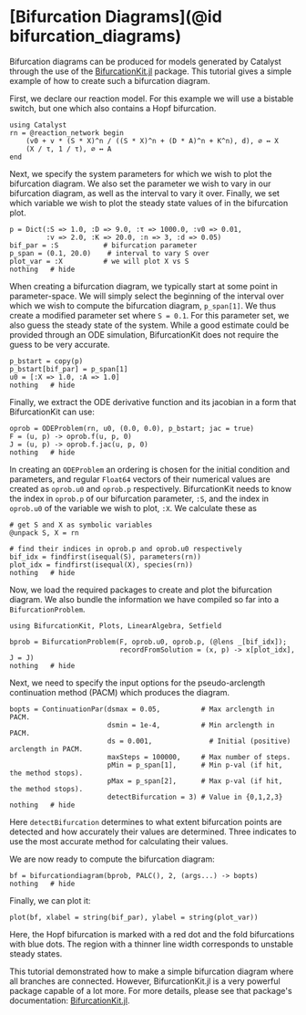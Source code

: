 # [Bifurcation Diagrams](@id bifurcation_diagrams)

Bifurcation diagrams can be produced for models generated by Catalyst through the
use of the [BifurcationKit.jl](https://bifurcationkit.github.io/BifurcationKitDocs.jl/stable/)
package. This tutorial gives a simple example of how to create such a
bifurcation diagram.

First, we declare our reaction model. For this example we will use a bistable
switch, but one which also contains a Hopf bifurcation.

```@example ex1
using Catalyst
rn = @reaction_network begin
    (v0 + v * (S * X)^n / ((S * X)^n + (D * A)^n + K^n), d), ∅ ↔ X
    (X / τ, 1 / τ), ∅ ↔ A
end
```

Next, we specify the system parameters for which we wish to plot the bifurcation
diagram. We also set the parameter we wish to vary in our bifurcation diagram,
as well as the interval to vary it over. Finally, we set which variable we wish
to plot the steady state values of in the bifurcation plot.

```@example ex1
p = Dict(:S => 1.0, :D => 9.0, :τ => 1000.0, :v0 => 0.01,
         :v => 2.0, :K => 20.0, :n => 3, :d => 0.05)
bif_par = :S           # bifurcation parameter
p_span = (0.1, 20.0)    # interval to vary S over
plot_var = :X          # we will plot X vs S
nothing   # hide
```

When creating a bifurcation diagram, we typically start at some point in
parameter-space. We will simply select the beginning of the interval over
which we wish to compute the bifurcation diagram, `p_span[1]`. We thus create a
modified parameter set where `S = 0.1`. For this parameter set, we also guess the steady state of the system. While a good estimate could be
provided through an ODE simulation, BifurcationKit does not require the guess to
be very accurate.

```@example ex1
p_bstart = copy(p)
p_bstart[bif_par] = p_span[1]
u0 = [:X => 1.0, :A => 1.0]
nothing   # hide
```

Finally, we extract the ODE derivative function and its jacobian in a form that
BifurcationKit can use:

```@example ex1
oprob = ODEProblem(rn, u0, (0.0, 0.0), p_bstart; jac = true)
F = (u, p) -> oprob.f(u, p, 0)
J = (u, p) -> oprob.f.jac(u, p, 0)
nothing   # hide
```

In creating an `ODEProblem` an ordering is chosen for the initial condition and
parameters, and regular `Float64` vectors of their numerical values are created
as `oprob.u0` and `oprob.p` respectively. BifurcationKit needs to know the index
in `oprob.p` of our bifurcation parameter, `:S`, and the index in `oprob.u0` of
the variable we wish to plot, `:X`. We calculate these as

```@example ex1
# get S and X as symbolic variables
@unpack S, X = rn

# find their indices in oprob.p and oprob.u0 respectively
bif_idx = findfirst(isequal(S), parameters(rn))
plot_idx = findfirst(isequal(X), species(rn))
nothing   # hide
```

Now, we load the required packages to create and plot the bifurcation diagram.
We also bundle the information we have compiled so far into a
`BifurcationProblem`.

```@example ex1
using BifurcationKit, Plots, LinearAlgebra, Setfield

bprob = BifurcationProblem(F, oprob.u0, oprob.p, (@lens _[bif_idx]);
                           recordFromSolution = (x, p) -> x[plot_idx], J = J)
nothing   # hide
```

Next, we need to specify the input options for the pseudo-arclength continuation method (PACM) which produces the diagram.

```@example ex1
bopts = ContinuationPar(dsmax = 0.05,          # Max arclength in PACM.
                        dsmin = 1e-4,          # Min arclength in PACM.
                        ds = 0.001,              # Initial (positive) arclength in PACM.
                        maxSteps = 100000,     # Max number of steps.
                        pMin = p_span[1],      # Min p-val (if hit, the method stops).
                        pMax = p_span[2],      # Max p-val (if hit, the method stops).
                        detectBifurcation = 3) # Value in {0,1,2,3}
nothing   # hide
```

Here `detectBifurcation` determines to what extent bifurcation points are
detected and how accurately their values are determined. Three indicates to use the most
accurate method for calculating their values.

We are now ready to compute the bifurcation diagram:

```@example ex1
bf = bifurcationdiagram(bprob, PALC(), 2, (args...) -> bopts)
nothing   # hide
```

Finally, we can plot it:

```@example ex1
plot(bf, xlabel = string(bif_par), ylabel = string(plot_var))
```

Here, the Hopf bifurcation is marked with a red dot and the fold bifurcations
with blue dots. The region with a thinner line width corresponds to unstable
steady states.

This tutorial demonstrated how to make a simple bifurcation diagram where all
branches are connected. However, BifurcationKit.jl is a very powerful package
capable of a lot more. For more details, please see that package's
documentation:
[BifurcationKit.jl](https://bifurcationkit.github.io/BifurcationKitDocs.jl/dev/).
